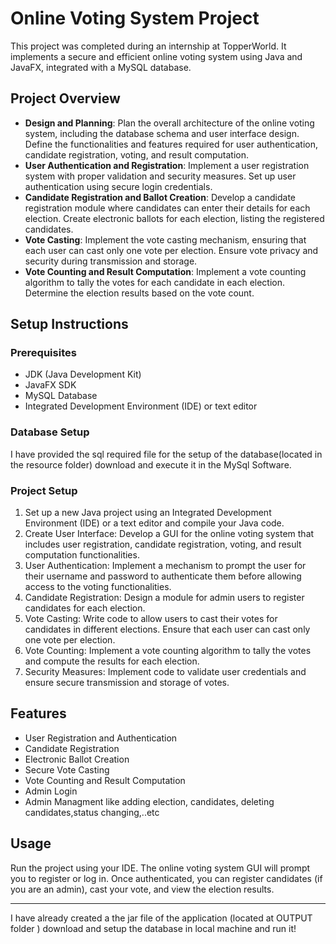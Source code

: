 <!DOCTYPE html>
<html lang="en">

<body>

<h1>Online Voting System Project</h1>

<p>This project was completed during an internship at TopperWorld. It implements a secure and efficient online voting system using Java and JavaFX, integrated with a MySQL database.</p>

<h2>Project Overview</h2>
<ul>
    <li><strong>Design and Planning</strong>: Plan the overall architecture of the online voting system, including the database schema and user interface design. Define the functionalities and features required for user authentication, candidate registration, voting, and result computation.</li>
    <li><strong>User Authentication and Registration</strong>: Implement a user registration system with proper validation and security measures. Set up user authentication using secure login credentials.</li>
    <li><strong>Candidate Registration and Ballot Creation</strong>: Develop a candidate registration module where candidates can enter their details for each election. Create electronic ballots for each election, listing the registered candidates.</li>
    <li><strong>Vote Casting</strong>: Implement the vote casting mechanism, ensuring that each user can cast only one vote per election. Ensure vote privacy and security during transmission and storage.</li>
    <li><strong>Vote Counting and Result Computation</strong>: Implement a vote counting algorithm to tally the votes for each candidate in each election. Determine the election results based on the vote count.</li>
</ul>

<h2>Setup Instructions</h2>
<h3>Prerequisites</h3>
<ul>
    <li>JDK (Java Development Kit)</li>
    <li>JavaFX SDK</li>
    <li>MySQL Database</li>
    <li>Integrated Development Environment (IDE) or text editor</li>
</ul>

<h3>Database Setup</h3>
<p>I have provided the sql required file for the setup of the database(located in the resource folder) download and execute it in the MySql Software.</p>

<h3>Project Setup</h3>
<ol>
    <li>Set up a new Java project using an Integrated Development Environment (IDE) or a text editor and compile your Java code.</li>
    <li>Create User Interface: Develop a GUI for the online voting system that includes user registration, candidate registration, voting, and result computation functionalities.</li>
    <li>User Authentication: Implement a mechanism to prompt the user for their username and password to authenticate them before allowing access to the voting functionalities.</li>
    <li>Candidate Registration: Design a module for admin users to register candidates for each election.</li>
    <li>Vote Casting: Write code to allow users to cast their votes for candidates in different elections. Ensure that each user can cast only one vote per election.</li>
    <li>Vote Counting: Implement a vote counting algorithm to tally the votes and compute the results for each election.</li>
    <li>Security Measures: Implement code to validate user credentials and ensure secure transmission and storage of votes.</li>
</ol>

<h2>Features</h2>
<ul>
    <li>User Registration and Authentication</li>
    <li>Candidate Registration</li>
    <li>Electronic Ballot Creation</li>
    <li>Secure Vote Casting</li>
    <li>Vote Counting and Result Computation</li>
  <li>Admin Login</li>
  <li>Admin Managment like adding election, candidates, deleting candidates,status changing,..etc</li>
</ul>

<h2>Usage</h2>
<p>Run the project using your IDE. The online voting system GUI will prompt you to register or log in. Once authenticated, you can register candidates (if you are an admin), cast your vote, and view the election results.</p>

<hr>
<p>I have already created a the jar file of the application (located at OUTPUT folder ) download and setup the database in local machine and run it!</p>
</body>
</html>
